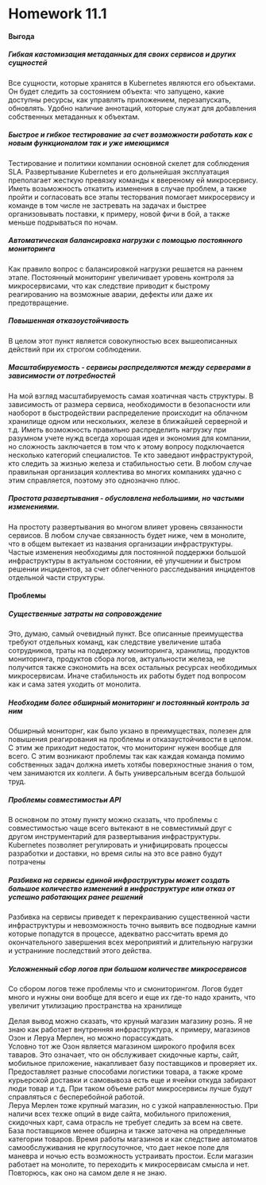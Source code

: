 # Homework 11.1

#### Выгода

##### Гибкая кастомизация метаданных для своих сервисов и других сущностей  

Все сущности, которые хранятся в Kubernetes являются его объектами. Он будет следить за состоянием объекта: что запущено, какие доступны ресурсы, как управлять приложением, перезапускать, обновлять. Удобно наличие аннотаций, которые служат для добавления собственных метаданных к объектам.

##### Быстрое и гибкое тестирование за счет возможности работать как с новым функционалом так и уже имеющимся

Тестирование и политики компании основной скелет для соблюдения SLA. Развертывание Kubernetes и его дольнейшая эксплуатация преполагает жесткую превязку команды к ввереному ей микросервису. Иметь возьможность откатить изменения в случае проблем, а также пройти и согласовать все этапы тесторвания помогает микросервису и команде в том числе не застревать на задачах и быстрее организовывать поставки, к примеру, новой фичи в бой, а также меньше подрываться по ночам.

##### Автоматическая балансировка нагрузки с помощью постоянного мониторинга

Как правило вопрос с балансировкой нагрузки решается на раннем этапе. Постоянный мониторинг увеличивает уровень контроля за микросервисами, что как следствие приводит к быстрому реагированию на возможные аварии, дефекты или даже их предотвращение.

##### Повышенная отказоустойчивость

В целом этот пункт является совокупностью всех вышеописанных действий при их строгом соблюдении.

##### Масштабируемость - cервисы распределяются между серверами в зависимости от потребностей

На мой взгляд масштабируемость самая хоатичная часть структуры. В зависимость от размера сервиса, необходимости в безопасности или наоборот в быстродействии распределение происходит на облачном хранилище одном или нескольких, железе в ближайшей серверной и т.д. Иметь возможность правильно распределить нагрузку при разумном учете нужд всегда хорошая идея и экономия для компании, но сложность заключается в том что к этому вопросу подключается несколько категорий специалистов. Те кто заведают инфраструктурой, кто следить за жизнью железа и стабильностью сети. В любом случае правильная организация коллектива во многих компаниях удачно с этим справляется, поэтому это однозначно плюс.

##### Простота развертывания - обусловлена небольшими, но частыми изменениями.

На простоту развертывания во многом влияет уровень связанности сервисов. В любом случае связанность будет ниже, чем в монолите, что в общем вытекает из названия организации инфраструктуры. Частые изменения необходимы для постоянной поддержки большой инфраструктуры в актуальном состоянии, её улучшении и быстром решении инцидентов, за счет облегченного расследывания инцидентов отдельной части структуры.

#### Проблемы

##### Существенные затраты на сопровождение

Это, думаю, самый очевидный пункт. Все описанные преимущества требуют отдельных команд, как следствие увеличение штаба сотрудников, траты на поддержку мониторинга, хранилищ, продуктов мониторинга, продуктов сбора логов, актуальности железа, не получится также сэкономить на всех остальных ресурсах необходимых микросервисам. Иначе стабильность их работы будет под вопросом как и сама затея уходить от монолита.  

##### Необходим более обширный мониторинг и постоянный контроль за ним

Обширный мониторнг, как было укзано в преимуществах, полезен для повышения реагирования на проблемы и отказаустойчивости в целом. С этим же приходит недостаток, что мониторинг нужен вообще для всего. С этим возникают проблемы так как каждая команда помимо собственных задач должна иметь хотябы поверхностные знания о том, чем занимаются их коллеги. А быть универсальным всегда большой труд.

##### Проблемы совместимостьи API

В основном по этому пункту можно сказать, что проблемы с совместимостью чаще всего вытекают в не совместимый друг с другом инструментарий для развертывания инфраструктуры. Kubernetes позволяет регулировать и унифицировать процессы разработки и доставки, но время силы на это все равно будут потрачены

##### Разбивка на сервисы единой инфраструктуры может создать большое количество изменений в инфраструктуре или отказ от успешно работающих ранее решений

Разбивка на сервисы приведет к перекраиванию существенной части инфраструктуры и невозможность точно выявить все подводные камни которые попадутся в процессе, адекватно рассчитать время до окончательного завершения всех мероприятий и длительную нагрузки и устраниние последствий этого действа.

##### Усложненный сбор логов при большом количестве микросервисов

Со сбором логов теже проблемы что и смониторингом. Логов будет много и нужны они вообще для всего и еще их где-то надо хранить, что увеличит утилизацию пространства на хранилище

Делая вывод можно сказать, что круный магазин магазину рознь. Я не знаю как работает внутренняя инфраструктура, к примеру, магазинов Озон и Леруа Мерлен, но можно порассуждать.  
Условно тот же Озон является магазином широкого профиля всех таваров. Это означает, что он обслуживает скидочные карты, сайт, мобильное приложение, накапливает базу поставщиков и проверяет их. Предоставляет разные способами логистики товара, а также кроме курьерской доставки и самовывоза есть еще и ячейки откуда забирают люди товар и т.д. При таком объеме работ микросервисы лучше будут справляться с бесперебойной работой.  
Леруа Мерлен тоже крупный магазин, но с узкой направленностью. При наличи всех техже опций в виде сайта, мобильного приложения, скидочных карт, сама отрасль не требует следить за всем на свете. База поставщиков менее обширна и также заточена на определнные категории товаров. Время работы магазинов и как следствие автоматов самообслуживания не круглосуточное, что дает некое поле для маневра и ночью есть возможность устраивать простои. Если магазин работает на монолите, то переходить к микросервисам смысла и нет.
Повторюсь, как оно на самом деле я не знаю.